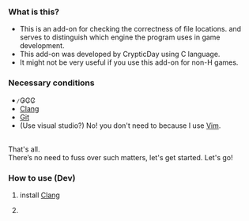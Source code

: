 ### What is this?
- This is an add-on for checking the correctness of file locations. and serves to distinguish which engine the program uses in game development.
- This add-on was developed by CrypticDay using C language.
- It might not be very useful if you use this add-on for non-H games.

### Necessary conditions
-   ̷G̷C̷C̷
-   [Clang](https://github.com/llvm/llvm-project)
-   [Git](https://git-scm.com/)
-   (Use visual studio?) No! you don't need to because I use [Vim](https://www.vim.org/).
<br>
  That's all.
<br>
There’s no need to fuss over such matters, let's get started. Let's go!


### How to use (Dev)
1. install [Clang](https://github.com/llvm/llvm-project)

2. 

